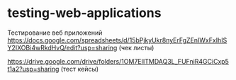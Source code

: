 # testing-web-applications
Тестирование веб приложений 
https://docs.google.com/spreadsheets/d/15bPjkyUkr8nyErFgZEnIWxFxIhISY2IXOBi4wRkdHvQ/edit?usp=sharing        (чек листы)

https://drive.google.com/drive/folders/1OM7EIITMDAQ3L_FUFniR4GCiCxp5t1a2?usp=sharing     (тест кейсы)

